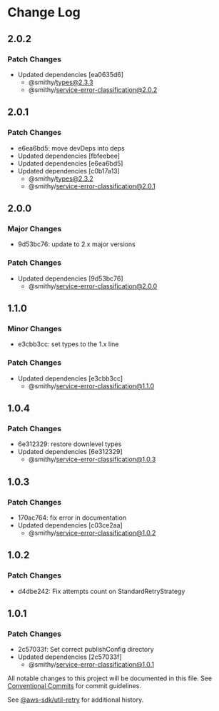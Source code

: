# Change Log

## 2.0.2

### Patch Changes

- Updated dependencies [ea0635d6]
  - @smithy/types@2.3.3
  - @smithy/service-error-classification@2.0.2

## 2.0.1

### Patch Changes

- e6ea6bd5: move devDeps into deps
- Updated dependencies [fbfeebee]
- Updated dependencies [e6ea6bd5]
- Updated dependencies [c0b17a13]
  - @smithy/types@2.3.2
  - @smithy/service-error-classification@2.0.1

## 2.0.0

### Major Changes

- 9d53bc76: update to 2.x major versions

### Patch Changes

- Updated dependencies [9d53bc76]
  - @smithy/service-error-classification@2.0.0

## 1.1.0

### Minor Changes

- e3cbb3cc: set types to the 1.x line

### Patch Changes

- Updated dependencies [e3cbb3cc]
  - @smithy/service-error-classification@1.1.0

## 1.0.4

### Patch Changes

- 6e312329: restore downlevel types
- Updated dependencies [6e312329]
  - @smithy/service-error-classification@1.0.3

## 1.0.3

### Patch Changes

- 170ac764: fix error in documentation
- Updated dependencies [c03ce2aa]
  - @smithy/service-error-classification@1.0.2

## 1.0.2

### Patch Changes

- d4dbe242: Fix attempts count on StandardRetryStrategy

## 1.0.1

### Patch Changes

- 2c57033f: Set correct publishConfig directory
- Updated dependencies [2c57033f]
  - @smithy/service-error-classification@1.0.1

All notable changes to this project will be documented in this file.
See [Conventional Commits](https://conventionalcommits.org) for commit guidelines.

See [@aws-sdk/util-retry](https://github.com/aws/aws-sdk-js-v3/blob/main/packages/util-retry/CHANGELOG.md) for additional history.
